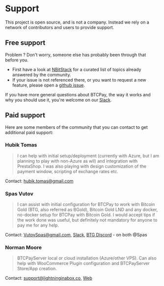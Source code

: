# Support

This project is open source, and is not a company. Instead we rely on a network of contributors and users to provide support.

## Free support

Problem ? Don't worry, someone else has probably been through that before you.

* First have a look at [NBitStack](https://nbitstack.com/c/btcpayserver) for a curated list of topics already answered by the community.
* If your issue is not referenced there, or you want to request a new feature, please open a [github issue](https://github.com/btcpayserver/btcpayserver/issues).

If you have more general questions about BTCPay, the way it works and why you should use it, you're welcome on our [Slack](http://slack.btcpayserver.org/).

## Paid support

Here are some members of the community that you can contact to get additional paid support:

### Hubik Tomas

> I can help with initial setup/deployment \(currently with Azure, but I am planning to play with non-Azure as wll\) and integration with PrestaShop. I was also playing with design customization of the payment window, scripting of exchange rates etc.

Contact: hubik.tomas@gmail.com

### Spas Vutov

> I can assist with initial configuration for BTCPay to work with Bitcoin Gold \(BTG, also referred as BGold\), Bitcoin Gold LND and any docker, no-docker setup for BTCPay with Bitcoin Gold. I would accept tips if the work done was useful, but definitely not mandatory for anyone to pay me for any help.

Contact: VutovSpas@gmail.com, [Slack](http://slack.btcpayserver.org/), [BTG Discord](https://forum.bitcoingold.org/t/btg-discord-invite/138) - on both @Spas

### Norman Moore

> BTCPayServer local or cloud installation \(Azure/other VPS\). Can also help with WooCommerce Plugin configuration and BTCPayServer Store/App creation.

Contact: support@lightninginabox.co, [Web](https://lightninginabox.co)

